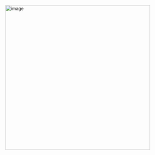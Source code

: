 <img width="460" alt="image" src="https://github.com/user-attachments/assets/106b457e-b575-4f7f-a73d-a98fe13b49e8">
